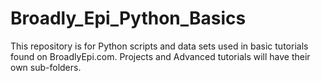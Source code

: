 # Broadly_Epi_Python_Basics
This repository is for Python scripts and data sets used in basic tutorials found on BroadlyEpi.com. Projects and Advanced tutorials will have their own sub-folders.
